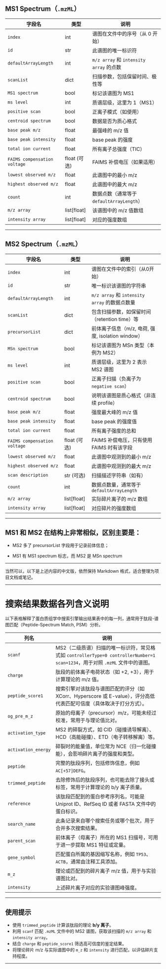 ## MS1 Spectrum（`.mzML`）

| 字段名                          | 类型           | 说明                                  |
| ---------------------------- | ------------ | ----------------------------------- |
| `index`                      | int          | 谱图在文件中的序号（从 0 开始）                   |
| `id`                         | str          | 此谱图的唯一标识符                           |
| `defaultArrayLength`         | int          | `m/z array` 和 `intensity array` 的点数 |
| `scanList`                   | dict         | 扫描参数，包括保留时间、极性等                     |
| `MS1 spectrum`               | bool         | 标记该谱图为 MS1                          |
| `ms level`                   | int          | 质谱层级，这里为 1（MS1）                     |
| `positive scan`              | bool         | 正离子模式（如使用）                          |
| `centroid spectrum`          | bool         | 数据是否为质心格式                           |
| `base peak m/z`              | float        | 最强峰的 m/z 值                          |
| `base peak intensity`        | float        | base peak 的强度                       |
| `total ion current`          | float        | 所有离子总强度（TIC）                        |
| `FAIMS compensation voltage` | float (可选)   | FAIMS 补偿电压（如果适用）                    |
| `lowest observed m/z`        | float        | 此谱图中的最小 m/z                         |
| `highest observed m/z`       | float        | 此谱图中的最大 m/z                         |
| `count`                      | int          | 数据点数（通常等于 `defaultArrayLength`）     |
| `m/z array`                  | list\[float] | 该谱图中的 m/z 值数组                       |
| `intensity array`            | list\[float] | 对应的强度数组                             |

---

## MS2 Spectrum（`.mzML`）

| 字段名                          | 类型           | 说明                                     |
| ---------------------------- | ------------ | -------------------------------------- |
| `index`                      | int          | 谱图在文件中的索引（从0开始）                        |
| `id`                         | str          | 唯一标识该谱图的字符串                            |
| `defaultArrayLength`         | int          | `m/z array` 和 `intensity array` 的数据点数量 |
| `scanList`                   | dict         | 包含扫描参数，如保留时间（retention time）等          |
| `precursorList`              | dict         | 前体离子信息（m/z, 电荷, 强度, isolation window）  |
| `MSn spectrum`               | bool         | 标记该谱图为 MSn 类型（本例为 MS2）                 |
| `ms level`                   | int          | 质谱层级，这里为 2 表示 MS2 谱图                   |
| `positive scan`              | bool         | 正离子扫描（负离子为 `negative scan`）            |
| `centroid spectrum`          | bool         | 说明该谱图是质心格式（非连续 profile）                |
| `base peak m/z`              | float        | 强度最大峰的 m/z 值                           |
| `base peak intensity`        | float        | base peak 的强度值                         |
| `total ion current`          | float        | 所有离子强度的总和                              |
| `FAIMS compensation voltage` | float (可选)   | FAIMS 补偿电压，只有使用 FAIMS 时有该字段            |
| `lowest observed m/z`        | float        | 此谱图中观测到的最小 m/z                         |
| `highest observed m/z`       | float        | 此谱图中观测到的最大 m/z                         |
| `scan description`           | str (可选)     | 扫描描述字符串（如有）                            |
| `count`                      | int          | 数据点数量，通常等于 `defaultArrayLength`        |
| `m/z array`                  | list\[float] | 实际碎片离子的 m/z 数组                         |
| `intensity array`            | list\[float] | 对应碎片的强度数组                              |

---

## MS1 和 MS2 在结构上非常相似，区别主要是：

- MS2 多了 precursorList 字段用于记录前体信息；

- MS1 有 MS1 spectrum 标志，而 MS2 是 MSn spectrum

---

当然可以，以下是上述内容的中文版，依然保持 Markdown 格式，适合整理为项目文档或笔记。

---

# 搜索结果数据各列含义说明

以下表格解释了蛋白质组学中搜索引擎输出结果表中的每一列，通常用于肽段-谱图匹配（Peptide-Spectrum Match, PSM）分析。

| **列名**              | **说明**                                                                                       |
| ------------------- | -------------------------------------------------------------------------------------------- |
| `scanf`             | MS2（二级质谱）扫描的唯一标识符，常见格式如 `controllerType=0 controllerNumber=1 scan=1234`，用于对照 `.mzML` 文件中的谱图。 |
| `charge`            | 肽段的前体离子电荷状态（如 +2, +3），用于计算理论的 m/z 值。                                                         |
| `peptide_score1`    | 搜索引擎对该肽段与谱图匹配的评分（如 XCorr、Hyperscore 或 E-value），评分高低代表匹配可信度（具体取决于打分方式）。                       |
| `og_pre_m_z`        | 原始的母离子（precursor）m/z，可能未经过校准，常用于与理论值比对。                                                      |
| `activation_type`   | MS2 的碎裂方式，如 CID（碰撞诱导解离）、HCD（高能碰撞）、ETD（电子转移解离）等。                                              |
| `activation_energy` | 碎裂时的能量值，单位常为 NCE（归一化碰撞能），会影响碎片离子的强度和类型。                                                      |
| `peptide`           | 完整的肽段序列，包括修饰信息，例如 `AC[+57]DEFG`。                                                             |
| `trimmed_peptide`   | 去除修饰后的肽段序列，也可能去除了接头或标签，常用于计算理论的 b/y 离子质量。                                                    |
| `reference`         | 该肽段匹配到的蛋白参考序列名，可能是 Uniprot ID、RefSeq ID 或者 FASTA 文件中的蛋白标识。                                   |
| `search_name`       | 此条记录来自哪个搜索任务或哪个批次，用于合并多次搜索结果。                                                                |
| `parent_scan`       | 前体离子（母离子）所在的 MS1 扫描号，可用于进一步提取 MS1 特征或定量。                                                     |
| `gene_symbol`       | 匹配蛋白所属的基因缩写名称，例如 `TP53`、`ACTB`，通常由注释工具添加。                                                    |
| `m_z`               | 理论或匹配到的碎片离子 m/z 值，用于与实验谱图比对。                                                                 |
| `intensity`         | 上述碎片离子对应的实验谱图峰强度。                                                                            |

---

## 使用提示

* 使用 `trimmed_peptide` 计算该肽段的理论 **b/y 离子**。
* 利用 `scanf` 匹配 `.mzML` 文件中的 MS2 谱图，获取该扫描的 `m/z array` 和 `intensity array`。
* 结合 `charge` 和 `peptide_score1` 筛选高可信度的鉴定结果。
* 将理论碎片 m/z 与实际谱图中的 `m_z` 和 `intensity` 进行匹配，以评估碎片支持程度。

---


